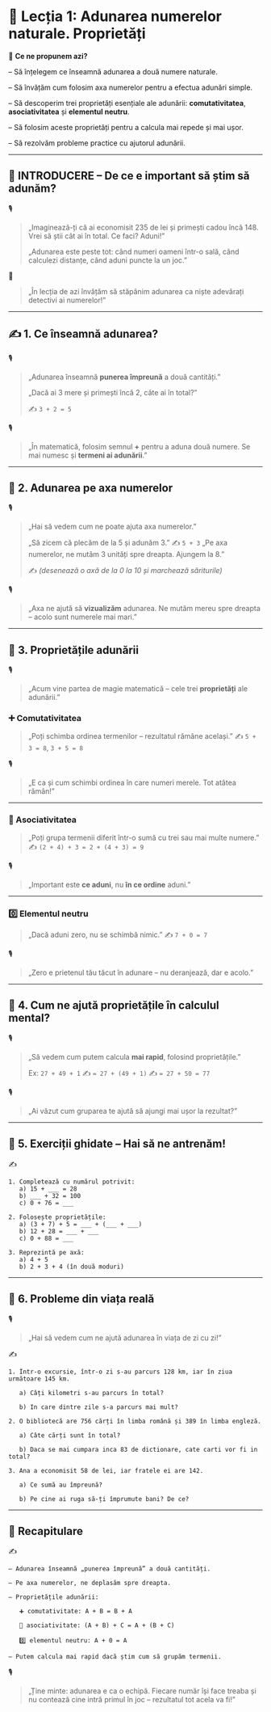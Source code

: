 

# 📘 Lecția 1: Adunarea numerelor naturale. Proprietăți

🎯 **Ce ne propunem azi?**

 – Să înțelegem ce înseamnă adunarea a două numere naturale.

 – Să învățăm cum folosim axa numerelor pentru a efectua adunări simple.

 – Să descoperim trei proprietăți esențiale ale adunării: **comutativitatea**, **asociativitatea** și **elementul neutru**.

 – Să folosim aceste proprietăți pentru a calcula mai repede și mai ușor.

 – Să rezolvăm probleme practice cu ajutorul adunării.

------

## 🔔 INTRODUCERE – De ce e important să știm să adunăm?

🎙️

> „Imaginează-ți că ai economisit 235 de lei și primești cadou încă 148.
>  Vrei să știi cât ai în total. Ce faci? Aduni!”
>
> „Adunarea este peste tot: când numeri oameni într-o sală, când calculezi distanțe, când aduni puncte la un joc.”

🧠

> „În lecția de azi învățăm să stăpânim adunarea ca niște adevărați detectivi ai numerelor!”

------

## ✍️ 1. Ce înseamnă adunarea?

🎙️

> „Adunarea înseamnă **punerea împreună** a două cantități.”
>
> „Dacă ai 3 mere și primești încă 2, câte ai în total?”
>
> ✍️ `3 + 2 = 5`

🎙️

> „În matematică, folosim semnul **+** pentru a aduna două numere.
>  Se mai numesc și **termeni ai adunării**.”

------

## 🔹 2. Adunarea pe axa numerelor

🎙️

> „Hai să vedem cum ne poate ajuta axa numerelor.”
>
> „Să zicem că plecăm de la 5 și adunăm 3.”
>  ✍️ `5 + 3`
>  „Pe axa numerelor, ne mutăm 3 unități spre dreapta. Ajungem la 8.”
>
> ✍️ *(desenează o axă de la 0 la 10 și marchează săriturile)*

🎙️

> „Axa ne ajută să **vizualizăm** adunarea.
>  Ne mutăm mereu spre dreapta – acolo sunt numerele mai mari.”

------

## 🔹 3. Proprietățile adunării

🎙️

> „Acum vine partea de magie matematică – cele trei **proprietăți** ale adunării.”

### ➕ Comutativitatea

> „Poți schimba ordinea termenilor – rezultatul rămâne același.”
>  ✍️ `5 + 3 = 8`, `3 + 5 = 8`

🎙️

> „E ca și cum schimbi ordinea în care numeri merele. Tot atâtea rămân!”

------

### 🔁 Asociativitatea

> „Poți grupa termenii diferit într-o sumă cu trei sau mai multe numere.”
>  ✍️ `(2 + 4) + 3 = 2 + (4 + 3) = 9`

🎙️

> „Important este **ce aduni**, nu **în ce ordine** aduni.”

------

### 0️⃣ Elementul neutru

> „Dacă aduni zero, nu se schimbă nimic.”
>  ✍️ `7 + 0 = 7`

🎙️

> „Zero e prietenul tău tăcut în adunare – nu deranjează, dar e acolo.”

------

## 🔹 4. Cum ne ajută proprietățile în calculul mental?

🎙️

> „Să vedem cum putem calcula **mai rapid**, folosind proprietățile.”
>
> Ex: `27 + 49 + 1`
>  ✍️ `= 27 + (49 + 1)`
>  ✍️ `= 27 + 50 = 77`

🎙️

> „Ai văzut cum gruparea te ajută să ajungi mai ușor la rezultat?”

------

## 🔹 5. Exerciții ghidate – Hai să ne antrenăm!

✍️

```
1. Completează cu numărul potrivit:
   a) 15 + ___ = 28
   b) ___ + 32 = 100
   c) 0 + 76 = ___

2. Folosește proprietățile:
   a) (3 + 7) + 5 = ___ + (___ + ___)
   b) 12 + 28 = ___ + ___
   c) 0 + 88 = ___

3. Reprezintă pe axă:
   a) 4 + 5
   b) 2 + 3 + 4 (în două moduri)
```

------

## 🔹 6. Probleme din viața reală

🎙️

> „Hai să vedem cum ne ajută adunarea în viața de zi cu zi!”

✍️

```
1. Într-o excursie, într-o zi s-au parcurs 128 km, iar în ziua următoare 145 km.

   a) Câți kilometri s-au parcurs în total?

   b) In care dintre zile s-a parcurs mai mult?

2. O bibliotecă are 756 cărți în limba română și 389 în limba engleză.

   a) Câte cărți sunt în total?

   b) Daca se mai cumpara inca 83 de dictionare, cate carti vor fi in total?

3. Ana a economisit 58 de lei, iar fratele ei are 142.

   a) Ce sumă au împreună?

   b) Pe cine ai ruga să-ți împrumute bani? De ce? 
```

------

## 🔁 Recapitulare

✍️

```
– Adunarea înseamnă „punerea împreună” a două cantități.

– Pe axa numerelor, ne deplasăm spre dreapta.

– Proprietățile adunării:

   ➕ comutativitate: A + B = B + A  

   🔁 asociativitate: (A + B) + C = A + (B + C)  

   0️⃣ elementul neutru: A + 0 = A  

– Putem calcula mai rapid dacă știm cum să grupăm termenii.

```

🎙️

> „Ține minte: adunarea e ca o echipă. Fiecare număr își face treaba și nu contează cine intră primul în joc – rezultatul tot acela va fi!”

